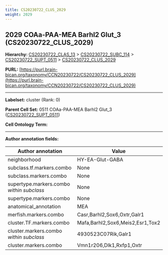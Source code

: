 ```yaml
---
title: CS20230722_CLUS_2029
weight: 2029
---
```

## 2029 COAa-PAA-MEA Barhl2 Glut_3 (CS20230722_CLUS_2029)
<b>Hierarchy: </b>
[CS20230722_CLAS_13](../CS20230722_CLAS_13) >
[CS20230722_SUBC_114](../CS20230722_SUBC_114) >
[CS20230722_SUPT_0511](../CS20230722_SUPT_0511) >
[CS20230722_CLUS_2029](../CS20230722_CLUS_2029)

**PURL:** [https://purl.brain-bican.org/taxonomy/CCN20230722/CS20230722_CLUS_2029](https://purl.brain-bican.org/taxonomy/CCN20230722/CS20230722_CLUS_2029)

---


**Labelset:** cluster (Rank: 0)

**Parent Cell Set:** 0511 COAa-PAA-MEA Barhl2 Glut_3 ([CS20230722_SUPT_0511](../CS20230722_SUPT_0511))



**Cell Ontology Term:** 

[MARKER GENES.]: #


---

[TRANSFERRED ANNOTATIONS.]: #


[AUTHOR ANNOTATION FIELDS.]: #


**Author annotation fields:**

| Author annotation | Value |
|-------------------|-------|
|neighborhood|HY-EA-Glut-GABA|
|subclass.tf.markers.combo|None|
|subclass.markers.combo|None|
|supertype.markers.combo _within subclass_|None|
|supertype.markers.combo|None|
|anatomical_annotation|MEA|
|merfish.markers.combo|Casr,Barhl2,Sox6,Oxtr,Galr1|
|cluster.TF.markers.combo|Mafa,Barhl2,Sox6,Meis2,Esr1,Tox2|
|cluster.markers.combo _within subclass_|4930523C07Rik,Galr1|
|cluster.markers.combo|Vmn1r206,Dlk1,Rxfp1,Oxtr|
